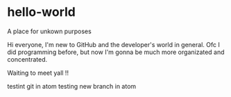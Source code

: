 # hello-world
A place for unkown purposes

Hi everyone,
I'm new to GitHub and the developer's world in general. Ofc I did programming before, but now I'm gonna be much more organizated and concentrated.

Waiting to meet yall !!

testint git in atom
testing new branch in atom
